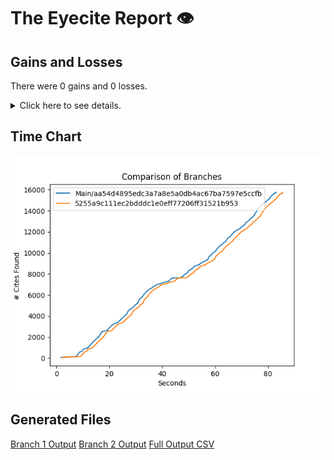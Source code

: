 # The Eyecite Report :eye:



Gains and Losses
---------
There were 0 gains and 0 losses.

<details>
<summary>Click here to see details.</summary>

|     id     |  Gain  |  Loss  |
| ---------- | ------ | ------ |


</details>



Time Chart
---------

![image](https://raw.githubusercontent.com/freelawproject/eyecite/artifacts/270/results/chart.png)


Generated Files
---------

[Branch 1 Output](https://raw.githubusercontent.com/freelawproject/eyecite/artifacts/270/results/aa54d4895edc3a7a8e5a0db4ac67ba7597e5ccfb.json)
[Branch 2 Output](https://raw.githubusercontent.com/freelawproject/eyecite/artifacts/270/results/5255a9c111ec2bdddc1e0eff77206ff31521b953.json)
[Full Output CSV ](https://raw.githubusercontent.com/freelawproject/eyecite/artifacts/270/results/output.csv)
